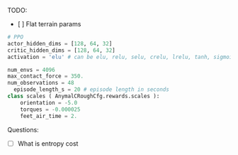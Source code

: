 TODO:
- [ ] 
Flat terrain params
```python
# PPO
actor_hidden_dims = [128, 64, 32]
critic_hidden_dims = [128, 64, 32]
activation = 'elu' # can be elu, relu, selu, crelu, lrelu, tanh, sigmoid

num_envs = 4096
max_contact_force = 350.
num_observations = 48
  episode_length_s = 20 # episode length in seconds
class scales ( AnymalCRoughCfg.rewards.scales ):
    orientation = -5.0
    torques = -0.000025
    feet_air_time = 2.
```

Questions:
- [ ] What is entropy cost
